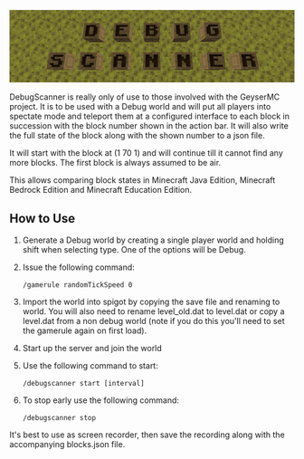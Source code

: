 ![Debug Scanner](img/title.png)

DebugScanner is really only of use to those involved with the GeyserMC project.  It is to be used with a Debug world and
will put all players into spectate mode and teleport them at a configured interface to each block in succession with the
block number shown in the action bar. It will also write the full state of the block along with the shown number to a
json file.

It will start with the block at (1 70 1) and will continue till it cannot find any more blocks. The first block is
always assumed to be air.

This allows comparing block states in Minecraft Java Edition, Minecraft Bedrock Edition and Minecraft Education Edition.



## How to Use

1. Generate a Debug world by creating a single player world and holding shift when selecting type. One of the options will
be Debug.

2. Issue the following command:

    ``` example
    /gamerule randomTickSpeed 0
    ```
   
2. Import the world into spigot by copying the save file and renaming to world. You will also need to rename level_old.dat to level.dat
or copy a level.dat from a non debug world (note if you do this you'll need to set the gamerule again on first load).

3. Start up the server and join the world

4. Use the following command to start:

    ``` example
    /debugscanner start [interval]
    ```

5. To stop early use the following command:

    ``` example
    /debugscanner stop
    ```

It's best to use as screen recorder, then save the recording along with the accompanying blocks.json file.

